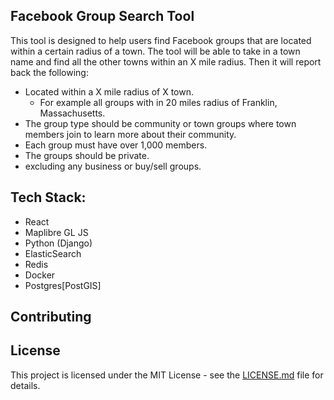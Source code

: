 ## Facebook Group Search Tool

This tool is designed to help users find Facebook groups that are located within a certain radius of a town. The tool will be able to take in a town name and find all the other towns within an X mile radius. Then it will report back the following:

- Located within a X mile radius of X town.
  - For example all groups with in 20 miles radius of Franklin, Massachusetts.
- The group type should be community or town groups where town members join to learn more about their community.
- Each group must have over 1,000 members.
- The groups should be private.
- excluding any business or buy/sell groups.

## Tech Stack:

- React
- Maplibre GL JS
- Python (Django)
- ElasticSearch
- Redis
- Docker
- Postgres[PostGIS]

## Contributing

## License

This project is licensed under the MIT License - see the [LICENSE.md](LICENSE.md) file for details.
